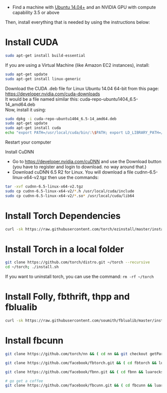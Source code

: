 - Find a machine with [Ubuntu 14.04+](http://www.ubuntu.com/) and an NVIDIA GPU with compute capability 3.5 or above

Then, install everything that is needed by using the instructions below:

Install CUDA
=============
```bash
sudo apt-get install build-essential
```

If you are using a Virtual Machine (like Amazon EC2 instances), install:
```bash
sudo apt-get update
sudo apt-get install linux-generic
```

Download the CUDA .deb file for Linux Ubuntu 14.04 64-bit from this page: https://developer.nvidia.com/cuda-downloads  
It would be a file named similar this: cuda-repo-ubuntu1404_6.5-14_amd64.deb  
Now, install it using:
```bash
sudo dpkg -i cuda-repo-ubuntu1404_6.5-14_amd64.deb
sudo apt-get update
sudo apt-get install cuda
echo "export PATH=/usr/local/cuda/bin/:\$PATH; export LD_LIBRARY_PATH=/usr/local/cuda/lib64/:\$LD_LIBRARY_PATH; " >>~/.bashrc && source ~/.bashrc
```

Restart your computer

Install CuDNN
- Go to https://developer.nvidia.com/cuDNN and use the Download button (you have to register and login to download. no way around that.)
- Download cuDNN 6.5 R2 for Linux. You will download a file cudnn-6.5-linux-x64-v2.tgz
then use the commands:
```bash
tar -xvf cudnn-6.5-linux-x64-v2.tgz
sudo cp cudnn-6.5-linux-x64-v2/*.h /usr/local/cuda/include
sudo cp cudnn-6.5-linux-x64-v2/*.so* /usr/local/cuda/lib64
```

Install Torch Dependencies
==========================
```bash
curl -sk https://raw.githubusercontent.com/torch/ezinstall/master/install-deps | bash -e
```

Install Torch in a local folder
================================
```bash
git clone https://github.com/torch/distro.git ~/torch --recursive
cd ~/torch; ./install.sh
```

If you want to uninstall torch, you can use the command: `rm -rf ~/torch`

Install Folly, fbthrift, thpp and fblualib
============================================
```bash
curl -sk https://raw.githubusercontent.com/soumith/fblualib/master/install_all.sh | bash -e
```

Install fbcunn
==============
```bash
git clone https://github.com/torch/nn && ( cd nn && git checkout getParamsByDevice && luarocks make rocks/nn-scm-1.rockspec )

git clone https://github.com/facebook/fbtorch.git && ( cd fbtorch && luarocks make rocks/fbtorch-scm-1.rockspec )

git clone https://github.com/facebook/fbnn.git && ( cd fbnn && luarocks make rocks/fbnn-scm-1.rockspec )

# go get a coffee
git clone https://github.com/facebook/fbcunn.git && ( cd fbcunn && luarocks make rocks/fbcunn-scm-1.rockspec )
```
